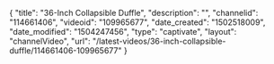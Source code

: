 {
    "title": "36-Inch Collapsible Duffle",
    "description": "",
    "channelid": "114661406",
    "videoid": "109965677",
    "date_created": "1502518009",
    "date_modified": "1504247456",
    "type": "captivate",
    "layout": "channelVideo",
    "url": "\/latest-videos\/36-inch-collapsible-duffle\/114661406-109965677"
}